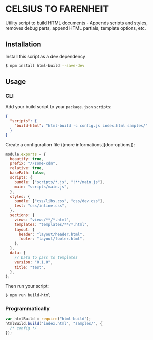 # CELSIUS TO FARENHEIT

Utility script to build HTML documents - Appends scripts and styles, removes debug parts, append HTML partials, template options, etc.

## Installation

Install this script as a dev dependency

```bash
$ npm install html-build --save-dev
```

## Usage

### CLI

Add your build script to your `package.json` `scripts`:

```json
{
  "scripts": {
    "build-html": "html-build -c config.js index.html samples/"
  }
}
```

Create a configuration file ([more informations][doc-options]):

```javascript
module.exports = {
  beautify: true,
  prefix: "//some-cdn",
  relative: true,
  basePath: false,
  scripts: {
    bundle: ["scripts/*.js", "!**/main.js"],
    main: "scripts/main.js",
  },
  styles: {
    bundle: ["css/libs.css", "css/dev.css"],
    test: "css/inline.css",
  },
  sections: {
    views: "views/**/*.html",
    templates: "templates/**/*.html",
    layout: {
      header: "layout/header.html",
      footer: "layout/footer.html",
    },
  },
  data: {
    // Data to pass to templates
    version: "0.1.0",
    title: "test",
  },
};
```

Then run your script:

```bash
$ npm run build-html
```

### Programmatically

```javascript
var htmlBuild = require("html-build");
htmlBuild.build("index.html", "samples/", {
  /* config */
});
```
